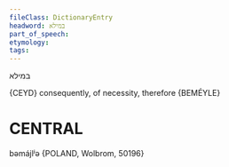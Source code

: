 ```yaml
---
fileClass: DictionaryEntry
headword: במילא
part_of_speech: 
etymology: 
tags: 
---
```

במילא

{CEYD}
consequently, of necessity, therefore {BEMÉYLE}

CENTRAL
========

bəmájlʲə {POLAND, Wolbrom, 50196}